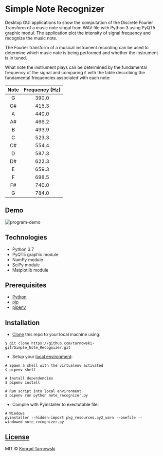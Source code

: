 # Simple Note Recognizer

Desktop GUI applications to show the computation of the Discrete Fourier Transform of a music note singal from WAV file with Python 3 using PyQT5 graphic modul. The application plot the intensity of signal frequency and recognize the music note.

The Fourier transform of a musical instrument recording can be used to determine which music note is being performed and whether the instrument is in tuned.

What note the instrument plays can be determined by the fundamental frequency of the signal and comparing it with the table describing the fundamental frequencies associated with each note:

| Note | Frequency (Hz) |
| :--: | :------------: |
|  G   |     390.0      |
|  G#  |     415.3      |
|  A   |     440.0      |
|  A#  |     466.2      |
|  B   |     493.9      |
|  C   |     523.3      |
|  C#  |     554.4      |
|  D   |     587.3      |
|  D#  |     622.3      |
|  E   |     659.3      |
|  F   |     698.5      |
|  F#  |     740.0      |
|  G   |     784.0      |

## Demo

![program-demo](https://user-images.githubusercontent.com/34337622/73490016-f1989a00-43ab-11ea-8b42-8ce0bb2bd129.gif)

## Technologies

-   Python 3.7
-   PyQT5 graphic module
-   NumPy module
-   SciPy module
-   Matplotlib module

## Prerequisites

-   [Python](https://www.python.org/downloads/)
-   [pip](https://pip.pypa.io/en/stable/installing/)
-   [pipenv](https://pipenv.readthedocs.io/en/latest/install/#make-sure-you-ve-got-python-pip)

## Installation

-   [Clone](https://help.github.com/en/github/creating-cloning-and-archiving-repositories/cloning-a-repository) this repo to your local machine using:

```
$ git clone https://github.com/tarnowski-git/Simple_Note_Recognizer.git
```

-   Setup your [local environment](https://thoughtbot.com/blog/how-to-manage-your-python-projects-with-pipenv):

```
# Spawn a shell with the virtualenv activated
$ pipenv shell

# Install dependencies
$ pipenv install

# Run script into local environment
$ pipenv run python note_recognizer.py
```

-   Compile with Pyinstaller to exectutable file:

```
# Windows
pyinstaller --hidden-import pkg_resources.py2_warn --onefile --windowed note_recognizer.py
```

## [License](https://github.com/tarnowski-git/Simple_Note_Recognizer/blob/master/LICENSE.md)

MIT © [Konrad Tarnowski](https://github.com/tarnowski-git)
